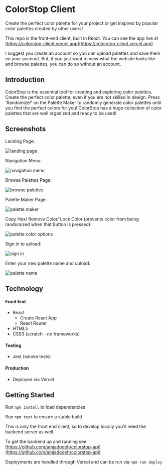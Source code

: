 # ColorStop Client

Create the perfect color palette for your project or get inspired by popular color palettes created by other users!

This repo is the front-end client, built in React. You can see the app live at [https://colorstop-client.vercel.app](https://colorstop-client.vercel.app)

I suggest you create an account so you can upload palettes and save them on your account. But, if you just want to view what the website looks like and browse palettes, you can do so without an account.

## Introduction

ColorStop is the essential tool for creating and exploring color palettes. Create the perfect color palette, even if you are not skilled in design. Press 'Randomize!' on the Palette Maker to randomly generate color palettes until you find the perfect colors for you! ColorStop has a huge collection of color palettes that are well organized and ready to be used!

## Screenshots

Landing Page:

![landing page](https://i.imgur.com/hMlZ5p5.png)

Navigation Menu:

![navigation menu](https://i.imgur.com/YvoI6cg.png)

Browse Palettes Page:

![browse palettes](https://i.imgur.com/FoQeFQG.png)

Palette Maker Page:

![palette maker](https://i.imgur.com/qmPE2jA.png)

Copy Hex/ Remove Color/ Lock Color (prevents color from being randomized when that button is pressed):

![palette color options](https://i.imgur.com/JTWMdgm.png)

Sign in to upload:

![sign in](https://i.imgur.com/7JQyWWo.png)

Enter your new palette name and upload:

![palette name](https://i.imgur.com/WhFrbaq.png)

## Technology

#### Front End

- React
  - Create React App
  - React Router
- HTML5
- CSS3 (scratch - no frameworks)

#### Testing

- Jest (smoke tests)

#### Production

- Deployed via Vercel

## Getting Started

Run `npm install` to load dependencies

Run `npm test` to ensure a stable build

This is only the front end client, so to develop locally you'll need the backend server as well.

To get the backend up and running see [https://github.com/amjadodeh/colorstop-api](https://github.com/amjadodeh/colorstop-api)

Deployments are handled through Vercel and can be run via `npm run deploy`
